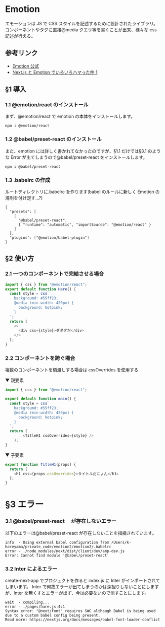 # Emotion

エモーションは JS で CSS スタイルを記述するために設計されたライブラリ。コンポーネントやタグに直接@media クエリ等を書くことが出来、様々な css 記述が行える。

## 参考リンク

- [Emotion 公式](https://emotion.sh/docs/install)
- [Next.js と Emotion でいろいろハマった件 1](https://blog.unimoku.com/20201106)

## §1 導入

### 1.1 @emotion/react のインストール

まず、@emotion/react で emotion の本体をインストールします。

```
npm i @emotion/react
```

### 1.2 @babel/preset-react のインストール

また、emotion には詳しく書かれてなかったのですが、§1.1 だけでは§3.1 のような Error が出てしまうので@babel/preset-react をインストールします。

```
npm i @babel/preset-react
```

### 1.3 .babelrc の作成

ルートディレクトリに.babelrc を作ります(babel のルールに新しく Emotion の規則を付け足す...?)

```javascript:.babelrc
{
  "presets": [
    [
      "@babel/preset-react",
      { "runtime": "automatic", "importSource": "@emotion/react" }
    ]
  ],
  "plugins": ["@emotion/babel-plugin"]
}
```

## §2 使い方

### 2.1 一つのコンポーネントで完結させる場合

```jsx:main.js
import { css } from "@emotion/react";
export default function Hare() {
  const style = css`
    background: #55ff23;
    @media (min-width: 420px) {
      background: hotpink;
    }
  `;
  return (
    <>
      <div css={style}>ダダダだ</div>
    </>
  );
}
```

### 2.2 コンポーネントを跨ぐ場合

複数のコンポーネントを橋渡しする場合は cssOverrides を使用する

▼ 親要素

```jsx:main.js
import { css } from "@emotion/react";

export default function main() {
  const style = css`
    background: #55ff23;
    @media (min-width: 420px) {
      background: hotpink;
    }
  `;
  return (
		<TitleH1 cssOverrides={style} />
	);
}
```

▼ 子要素

```jsx:TitleH1.js
export function TitleH1(props) {
  return (
    <h1 css={props.cssOverrides}>タイトルだにょん</h1>
  );
}
```

# §3 エラー

### 3.1 @babel/preset-react 　が存在しないエラー

以下のエラーは@babel/preset-react が存在しないことを指摘されています。

```
info  - Using external babel configuration from /Users/k-hareyama/private_code/emotion2/emotion2/.babelrc
error - ./node_modules/next/dist/client/dev/amp-dev.js
Error: Cannot find module '@babel/preset-react'
```

### 3.2 Inter によるエラー

create-next-app でプロジェクトを作ると index.js に Inter がインポートされてしまいます。
Inter で何故エラーが出てしまうのかは深掘りしないことにしますが、Inter を無くすとエラーが出ず、今は必要ないので消すことにします。

```
wait  - compiling...
error - ./pages/hare.js:4:1
Syntax error: "@next/font" requires SWC although Babel is being used due to a custom babel config being present.
Read more: https://nextjs.org/docs/messages/babel-font-loader-conflict
```
